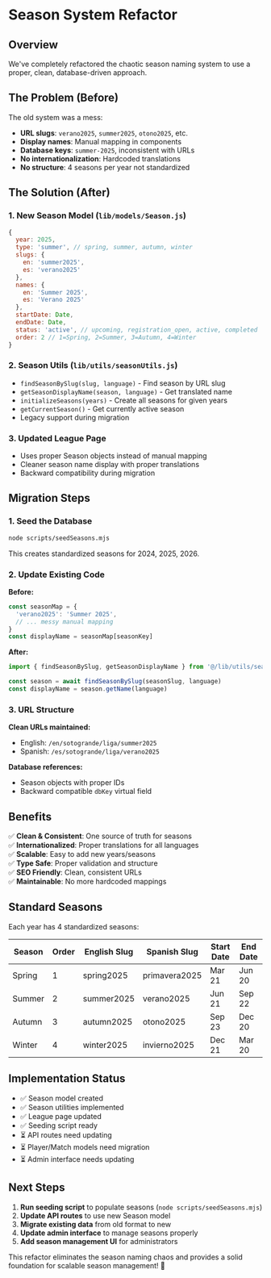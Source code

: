 # Season System Refactor

## Overview

We've completely refactored the chaotic season naming system to use a proper, clean, database-driven approach.

## The Problem (Before)

The old system was a mess:
- **URL slugs**: `verano2025`, `summer2025`, `otono2025`, etc.
- **Display names**: Manual mapping in components
- **Database keys**: `summer-2025`, inconsistent with URLs
- **No internationalization**: Hardcoded translations
- **No structure**: 4 seasons per year not standardized

## The Solution (After)

### 1. New Season Model (`lib/models/Season.js`)

```javascript
{
  year: 2025,
  type: 'summer', // spring, summer, autumn, winter
  slugs: {
    en: 'summer2025',
    es: 'verano2025'
  },
  names: {
    en: 'Summer 2025',
    es: 'Verano 2025'
  },
  startDate: Date,
  endDate: Date,
  status: 'active', // upcoming, registration_open, active, completed
  order: 2 // 1=Spring, 2=Summer, 3=Autumn, 4=Winter
}
```

### 2. Season Utils (`lib/utils/seasonUtils.js`)

- `findSeasonBySlug(slug, language)` - Find season by URL slug
- `getSeasonDisplayName(season, language)` - Get translated name
- `initializeSeasons(years)` - Create all seasons for given years
- `getCurrentSeason()` - Get currently active season
- Legacy support during migration

### 3. Updated League Page

- Uses proper Season objects instead of manual mapping
- Cleaner season name display with proper translations
- Backward compatibility during migration

## Migration Steps

### 1. Seed the Database

```bash
node scripts/seedSeasons.mjs
```

This creates standardized seasons for 2024, 2025, 2026.

### 2. Update Existing Code

**Before:**
```javascript
const seasonMap = {
  'verano2025': 'Summer 2025',
  // ... messy manual mapping
}
const displayName = seasonMap[seasonKey]
```

**After:**
```javascript
import { findSeasonBySlug, getSeasonDisplayName } from '@/lib/utils/seasonUtils'

const season = await findSeasonBySlug(seasonSlug, language)
const displayName = season.getName(language)
```

### 3. URL Structure

**Clean URLs maintained:**
- English: `/en/sotogrande/liga/summer2025`
- Spanish: `/es/sotogrande/liga/verano2025`

**Database references:**
- Season objects with proper IDs
- Backward compatible `dbKey` virtual field

## Benefits

✅ **Clean & Consistent**: One source of truth for seasons  
✅ **Internationalized**: Proper translations for all languages  
✅ **Scalable**: Easy to add new years/seasons  
✅ **Type Safe**: Proper validation and structure  
✅ **SEO Friendly**: Clean, consistent URLs  
✅ **Maintainable**: No more hardcoded mappings  

## Standard Seasons

Each year has 4 standardized seasons:

| Season | Order | English Slug | Spanish Slug | Start Date | End Date |
|--------|-------|--------------|--------------|------------|----------|
| Spring | 1 | spring2025 | primavera2025 | Mar 21 | Jun 20 |
| Summer | 2 | summer2025 | verano2025 | Jun 21 | Sep 22 |
| Autumn | 3 | autumn2025 | otono2025 | Sep 23 | Dec 20 |
| Winter | 4 | winter2025 | invierno2025 | Dec 21 | Mar 20 |

## Implementation Status

- ✅ Season model created
- ✅ Season utilities implemented  
- ✅ League page updated
- ✅ Seeding script ready
- ⏳ API routes need updating
- ⏳ Player/Match models need migration
- ⏳ Admin interface needs updating

## Next Steps

1. **Run seeding script** to populate seasons (`node scripts/seedSeasons.mjs`)
2. **Update API routes** to use new Season model
3. **Migrate existing data** from old format to new
4. **Update admin interface** to manage seasons properly
5. **Add season management UI** for administrators

This refactor eliminates the season naming chaos and provides a solid foundation for scalable season management! 🎉